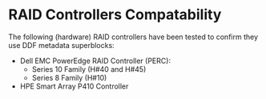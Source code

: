 # RAID Controllers Compatability
The following (hardware) RAID controllers have been tested to confirm they use DDF metadata superblocks:
- Dell EMC PowerEdge RAID Controller (PERC):
  - Series 10 Family (H#40 and H#45)
  - Series 8 Family (H#10)
- HPE Smart Array P410 Controller